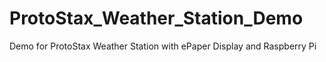 # ProtoStax_Weather_Station_Demo
Demo for ProtoStax Weather Station with ePaper Display and Raspberry Pi
